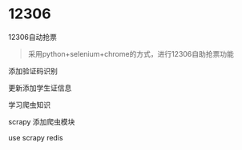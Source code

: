 # 12306
12306自动抢票

> 采用python+selenium+chrome的方式，进行12306自助抢票功能

添加验证码识别

更新添加学生证信息

学习爬虫知识

scrapy
添加爬虫模块

use scrapy redis
